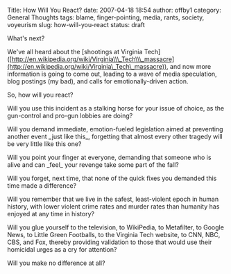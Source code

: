 Title: How Will You React?
date: 2007-04-18 18:54
author: offby1
category: General Thoughts
tags: blame, finger-pointing, media, rants, society, voyeurism
slug: how-will-you-react
status: draft

What\'s next?

We\'ve all heard about the \[shootings at Virginia Tech\]([http://en.wikipedia.org/wiki/Virginia\\\_Tech\\\_massacre](http://en.wikipedia.org/wiki/Virginia\_Tech\_massacre)), and now more information is going to come out, leading to a wave of media speculation, blog postings (my bad), and calls for emotionally-driven action.

So, how will you react?

Will you use this incident as a stalking horse for your issue of choice, as the gun-control and pro-gun lobbies are doing?

Will you demand immediate, emotion-fueled legislation aimed at preventing another event \_just like this\_, forgetting that almost every other tragedy will be very little like this one?

Will you point your finger at everyone, demanding that someone who is alive and can \_feel\_ your revenge take some part of the fall?

Will you forget, next time, that none of the quick fixes you demanded this time made a difference?

Will you remember that we live in the safest, least-violent epoch in human history, with lower violent crime rates and murder rates than humanity has enjoyed at any time in history?

Will you glue yourself to the television, to WikiPedia, to Metafilter, to Google News, to Little Green Footballs, to the Virginia Tech website, to CNN, NBC, CBS, and Fox, thereby providing validation to those that would use their homicidal urges as a cry for attention?

Will you make no difference at all?
